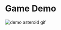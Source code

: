 # Game Demo

![demo asteroid gif](https://github.com/Aube33/Asteroids/blob/main/githubRessource/asteroidsdemo.gif?raw=true) 

